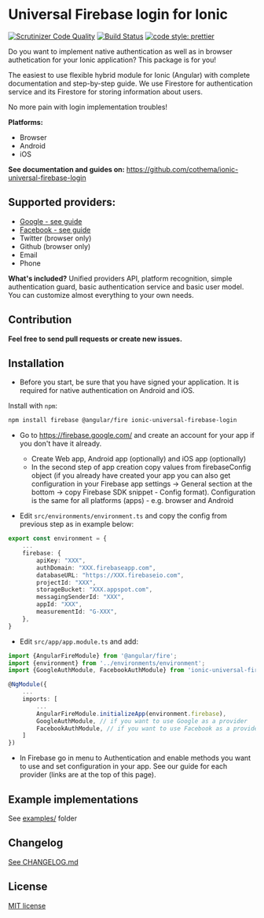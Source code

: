 # Universal Firebase login for Ionic

[![Scrutinizer Code Quality](https://scrutinizer-ci.com/g/cothema/ionic-universal-firebase-login/badges/quality-score.png?b=master)](https://scrutinizer-ci.com/g/cothema/ionic-universal-firebase-login/?branch=master)
[![Build Status](https://scrutinizer-ci.com/g/cothema/ionic-universal-firebase-login/badges/build.png?b=master)](https://scrutinizer-ci.com/g/cothema/ionic-universal-firebase-login/build-status/master)
[![code style: prettier](https://img.shields.io/badge/code_style-prettier-ff69b4.svg?style=flat-square)](https://github.com/prettier/prettier)

Do you want to implement native authentication as well as in browser authetication
for your Ionic application? This package is for you!

The easiest to use flexible hybrid module for Ionic (Angular) with complete
documentation and step-by-step guide. We use Firestore for
authentication service and its Firestore for storing information
about users.

No more pain with login implementation troubles!

**Platforms:**
- Browser
- Android
- iOS


**See documentation and guides on:** https://github.com/cothema/ionic-universal-firebase-login

## Supported providers:
- [Google - see guide](docs/google.md)
- [Facebook - see guide](docs/facebook.md)
- Twitter (browser only)
- Github (browser only)
- Email
- Phone

**What's included?** Unified providers API, platform recognition,
simple authentication guard, basic authentication service and
basic user model. You can customize almost everything to your
own needs.

## Contribution

**Feel free to send pull requests or create new issues.**

## Installation

- Before you start, be sure that you have signed your application.
It is required for native authentication on Android and iOS.

Install with `npm`:

``` bash
npm install firebase @angular/fire ionic-universal-firebase-login
```

- Go to https://firebase.google.com/ and create an account for your app 
if you don't have it already.
  - Create Web app, Android app (optionally) and iOS app (optionally)
  - In the second step of app creation copy values from firebaseConfig object
  (if you already have created your app you can also get configuration in
  your Firebase app settings -> General section at the bottom -> copy
  Firebase SDK snippet - Config format).
  Configuration is the same for all platforms (apps) - e.g. browser and Android

- Edit `src/environments/environment.ts` and copy the config from previous step as in
example below:

```typescript
export const environment = {
    ...
    firebase: {
        apiKey: "XXX",
        authDomain: "XXX.firebaseapp.com",
        databaseURL: "https://XXX.firebaseio.com",
        projectId: "XXX",
        storageBucket: "XXX.appspot.com",
        messagingSenderId: "XXX",
        appId: "XXX",
        measurementId: "G-XXX",
    },
}
```

- Edit `src/app/app.module.ts` and add:

```` typescript
import {AngularFireModule} from '@angular/fire';
import {environment} from '../environments/environment';
import {GoogleAuthModule, FacebookAuthModule} from 'ionic-universal-firebase-login';

@NgModule({
    ...
    imports: [
        ...
        AngularFireModule.initializeApp(environment.firebase),
        GoogleAuthModule, // if you want to use Google as a provider
        FacebookAuthModule, // if you want to use Facebook as a provider
    ]
})
````

- In Firebase go in menu to Authentication and enable methods
you want to use and set configuration in your app. See our guide for each provider
(links are at the top of this page).

## Example implementations

See [examples/](examples/) folder

## Changelog

[See CHANGELOG.md](CHANGELOG.md)

## License

[MIT license](LICENSE.md)
